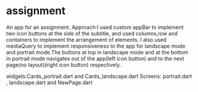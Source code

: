 # assignment
An app for an assignment.
Approach:I used custom appBar to implement two icon buttons at the side of the subtitle, and used columns,row and containers to implement the arrangement of elements.
I also used mediaQuery to implement responsiveness to the app for landscape mode and portrait mode.The buttons at top in landscape mode and at the bottom in portrait mode navigates out of the app(left icon button) and to the next page(no layout)(right icon button) respectively. 

widgets:Cards_portrait.dart and Cards_landscape.dart
Screens: portrait.dart , landscape.dart and NewPage.dart
